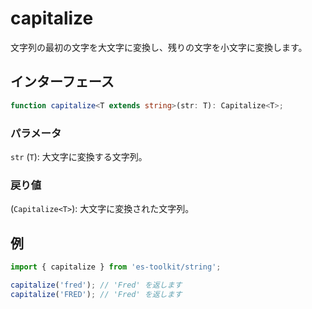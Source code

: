 # capitalize

文字列の最初の文字を大文字に変換し、残りの文字を小文字に変換します。

## インターフェース

```typescript
function capitalize<T extends string>(str: T): Capitalize<T>;
```

### パラメータ

`str` (`T`): 大文字に変換する文字列。

### 戻り値

(`Capitalize<T>`): 大文字に変換された文字列。

## 例

```typescript
import { capitalize } from 'es-toolkit/string';

capitalize('fred'); // 'Fred' を返します
capitalize('FRED'); // 'Fred' を返します
```
